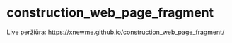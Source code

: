 # construction_web_page_fragment
Live peržiūra: https://xnewme.github.io/construction_web_page_fragment/
